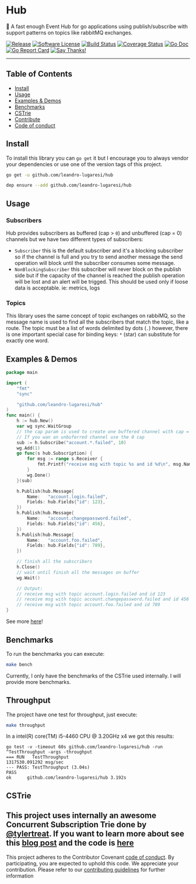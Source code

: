 # Hub

:incoming_envelope: A fast enough Event Hub for go applications using publish/subscribe with support patterns on topics like rabbitMQ exchanges.

[![Release](https://img.shields.io/github/release/leandro-lugaresi/hub.svg?style=flat-square)](https://github.com/leandro-lugaresi/hub/releases/latest)
[![Software License](https://img.shields.io/github/license/leandro-lugaresi/hub.svg?style=flat-square)](LICENSE.md)
[![Build Status](https://travis-ci.org/leandro-lugaresi/hub.svg?branch=master&style=flat-square)](https://travis-ci.org/leandro-lugaresi/hub)
[![Coverage Status](https://img.shields.io/codecov/c/github/leandro-lugaresi/hub/master.svg?style=flat-square)](https://codecov.io/gh/leandro-lugaresi/hub)
[![Go Doc](https://img.shields.io/badge/godoc-reference-blue.svg?style=flat-square)](http://godoc.org/github.com/leandro-lugaresi/hub)
[![Go Report Card](https://goreportcard.com/badge/github.com/leandro-lugaresi/hub?style=flat-square)](https://goreportcard.com/report/github.com/leandro-lugaresi/hub)
[![Say Thanks!](https://img.shields.io/badge/Say%20Thanks-!-1EAEDB.svg)](https://saythanks.io/to/leandro-lugaresi)

---

## Table of Contents

-   [Install](#install)
-   [Usage](#usage)
-   [Examples & Demos](#examples--demos)
-   [Benchmarks](#benchmarks)
-   [CSTrie](#cstrie)
-   [Contribute](CONTRIBUTING.md)
-   [Code of conduct](CODE_OF_CONDUCT.md)

## Install

To install this library you can `go get` it but I encourage you to always vendor your dependencies or use one of the version tags of this project.

```sh
go get -u github.com/leandro-lugaresi/hub
```
```sh
dep ensure --add github.com/leandro-lugaresi/hub
```

## Usage

### Subscribers

Hub provides subscribers as buffered (cap > `0`) and unbuffered (cap = 0) channels but we have two different types of subscribers:

- `Subscriber` this is the default subscriber and it's a blocking subscriber so if the channel is full and you try to send another message the send operation will block until the subscriber consumes some message.
- `NonBlockingSubscriber` this subscriber will never block on the publish side but if the capacity of the channel is reached the publish operation will be lost and an alert will be trigged.
  This should be used only if loose data is acceptable. ie: metrics, logs

### Topics

This library uses the same concept of topic exchanges on rabbiMQ, so the message name is used to find all the subscribers that match the topic, like a route.
The topic must be a list of words delimited by dots (`.`) however, there is one important special case for binding keys:
    `*` (star) can substitute for exactly one word.

## Examples & Demos

```go
package main

import (
	"fmt"
	"sync"

	"github.com/leandro-lugaresi/hub"
)
func main() {
	h := hub.New()
	var wg sync.WaitGroup
	// the cap param is used to create one buffered channel with cap = 10
	// If you wan an unbuferred channel use the 0 cap
	sub := h.Subscribe("account.*.failed", 10)
	wg.Add(1)
	go func(s hub.Subscription) {
		for msg := range s.Receiver {
			fmt.Printf("receive msg with topic %s and id %d\n", msg.Name, msg.Fields["id"])
		}
		wg.Done()
	}(sub)

	h.Publish(hub.Message{
		Name:   "account.login.failed",
		Fields: hub.Fields{"id": 123},
	})
	h.Publish(hub.Message{
		Name:   "account.changepassword.failed",
		Fields: hub.Fields{"id": 456},
	})
	h.Publish(hub.Message{
		Name:   "account.foo.failed",
		Fields: hub.Fields{"id": 789},
	})

	// finish all the subscribers
	h.Close()
	// wait until finish all the messages on buffer
	wg.Wait()

	// Output:
	// receive msg with topic account.login.failed and id 123
	// receive msg with topic account.changepassword.failed and id 456
	// receive msg with topic account.foo.failed and id 789
}
```
See more [here](https://godoc.org/github.com/leandro-lugaresi/hub#example-Hub)!

## Benchmarks

To run the benchmarks you can execute:
```bash
make bench
```
Currently, I only have the benchmarks of the CSTrie used internally. I will provide more benchmarks.

## Throughput

The project have one test for throughput, just execute:
```bash
make throughput
```
In a intel(R) core(TM) i5-4460 CPU @ 3.20GHz x4 we got this results:
```
go test -v -timeout 60s github.com/leandro-lugaresi/hub -run ^TestThroughput -args -throughput
=== RUN   TestThroughput
1317530.091292 msg/sec
--- PASS: TestThroughput (3.04s)
PASS
ok      github.com/leandro-lugaresi/hub 3.192s
```

## CSTrie

This project uses internally an awesome Concurrent Subscription Trie done by [@tylertreat](https://github.com/tylertreat). If you want to learn more about see this [blog post](http://bravenewgeek.com/fast-topic-matching/) and the code is [here](https://github.com/tylertreat/fast-topic-matching)
---

This project adheres to the Contributor Covenant [code of conduct](CODE_OF_CONDUCT.md). By participating, you are expected to uphold this code.
We appreciate your contribution. Please refer to our [contributing guidelines](CONTRIBUTING.md) for further information
